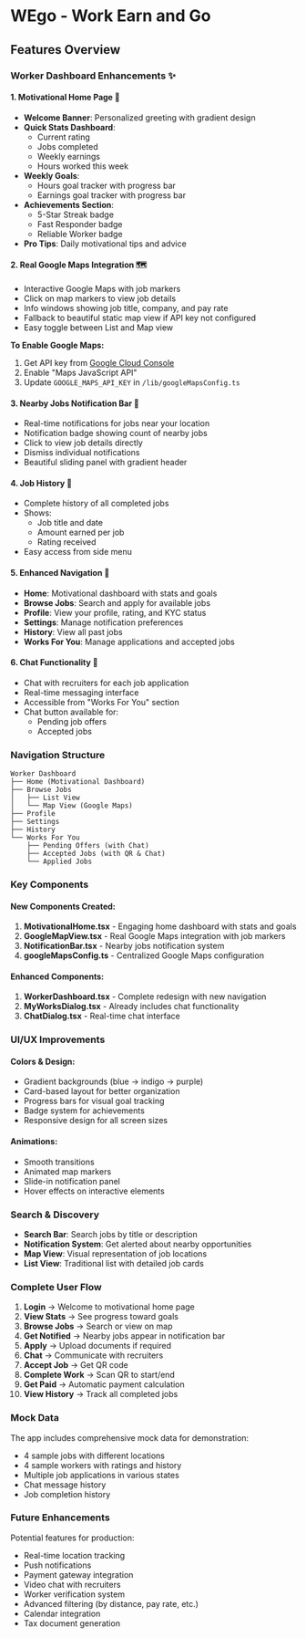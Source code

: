 # WEgo - Work Earn and Go

## Features Overview

### Worker Dashboard Enhancements ✨

#### 1. **Motivational Home Page** 🎯
- **Welcome Banner**: Personalized greeting with gradient design
- **Quick Stats Dashboard**: 
  - Current rating
  - Jobs completed
  - Weekly earnings
  - Hours worked this week
- **Weekly Goals**:
  - Hours goal tracker with progress bar
  - Earnings goal tracker with progress bar
- **Achievements Section**: 
  - 5-Star Streak badge
  - Fast Responder badge
  - Reliable Worker badge
- **Pro Tips**: Daily motivational tips and advice

#### 2. **Real Google Maps Integration** 🗺️
- Interactive Google Maps with job markers
- Click on map markers to view job details
- Info windows showing job title, company, and pay rate
- Fallback to beautiful static map view if API key not configured
- Easy toggle between List and Map view

**To Enable Google Maps:**
1. Get API key from [Google Cloud Console](https://console.cloud.google.com/)
2. Enable "Maps JavaScript API"
3. Update `GOOGLE_MAPS_API_KEY` in `/lib/googleMapsConfig.ts`

#### 3. **Nearby Jobs Notification Bar** 🔔
- Real-time notifications for jobs near your location
- Notification badge showing count of nearby jobs
- Click to view job details directly
- Dismiss individual notifications
- Beautiful sliding panel with gradient header

#### 4. **Job History** 📜
- Complete history of all completed jobs
- Shows:
  - Job title and date
  - Amount earned per job
  - Rating received
- Easy access from side menu

#### 5. **Enhanced Navigation** 🧭
- **Home**: Motivational dashboard with stats and goals
- **Browse Jobs**: Search and apply for available jobs
- **Profile**: View your profile, rating, and KYC status
- **Settings**: Manage notification preferences
- **History**: View all past jobs
- **Works For You**: Manage applications and accepted jobs

#### 6. **Chat Functionality** 💬
- Chat with recruiters for each job application
- Real-time messaging interface
- Accessible from "Works For You" section
- Chat button available for:
  - Pending job offers
  - Accepted jobs

### Navigation Structure

```
Worker Dashboard
├── Home (Motivational Dashboard)
├── Browse Jobs
│   ├── List View
│   └── Map View (Google Maps)
├── Profile
├── Settings
├── History
└── Works For You
    ├── Pending Offers (with Chat)
    ├── Accepted Jobs (with QR & Chat)
    └── Applied Jobs
```

### Key Components

#### New Components Created:
1. **MotivationalHome.tsx** - Engaging home dashboard with stats and goals
2. **GoogleMapView.tsx** - Real Google Maps integration with job markers
3. **NotificationBar.tsx** - Nearby jobs notification system
4. **googleMapsConfig.ts** - Centralized Google Maps configuration

#### Enhanced Components:
1. **WorkerDashboard.tsx** - Complete redesign with new navigation
2. **MyWorksDialog.tsx** - Already includes chat functionality
3. **ChatDialog.tsx** - Real-time chat interface

### UI/UX Improvements

#### Colors & Design:
- Gradient backgrounds (blue → indigo → purple)
- Card-based layout for better organization
- Progress bars for visual goal tracking
- Badge system for achievements
- Responsive design for all screen sizes

#### Animations:
- Smooth transitions
- Animated map markers
- Slide-in notification panel
- Hover effects on interactive elements

### Search & Discovery

- **Search Bar**: Search jobs by title or description
- **Notification System**: Get alerted about nearby opportunities
- **Map View**: Visual representation of job locations
- **List View**: Traditional list with detailed job cards

### Complete User Flow

1. **Login** → Welcome to motivational home page
2. **View Stats** → See progress toward goals
3. **Browse Jobs** → Search or view on map
4. **Get Notified** → Nearby jobs appear in notification bar
5. **Apply** → Upload documents if required
6. **Chat** → Communicate with recruiters
7. **Accept Job** → Get QR code
8. **Complete Work** → Scan QR to start/end
9. **Get Paid** → Automatic payment calculation
10. **View History** → Track all completed jobs

### Mock Data

The app includes comprehensive mock data for demonstration:
- 4 sample jobs with different locations
- 4 sample workers with ratings and history
- Multiple job applications in various states
- Chat message history
- Job completion history

### Future Enhancements

Potential features for production:
- Real-time location tracking
- Push notifications
- Payment gateway integration
- Video chat with recruiters
- Worker verification system
- Advanced filtering (by distance, pay rate, etc.)
- Calendar integration
- Tax document generation
